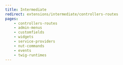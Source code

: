 ```yaml
---
title: Intermediate
redirect: extensions/intermediate/controllers-routes
pages:
    - controllers-routes
    - admin-menus
    - customfields
    - widgets
    - service-providers
    - nut-commands
    - events
    - twig-runtimes
---
```

